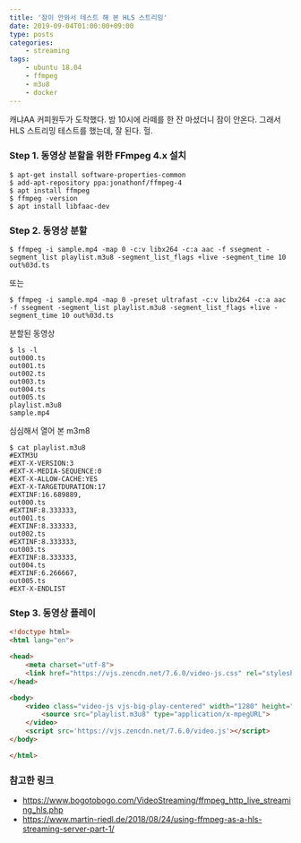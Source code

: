 ```yaml
---
title: '잠이 안와서 테스트 해 본 HLS 스트리밍'
date: 2019-09-04T01:00:00+09:00
type: posts
categories: 
    - streaming
tags:
    - ubuntu 18.04
    - ffmpeg
    - m3u8
    - docker
---
```


캐냐AA 커피원두가 도착했다. 밤 10시에 라떼를 한 잔 마셨더니 잠이 안온다.
그래서 HLS 스트리밍 테스트를 했는데, 잘 된다. 헐.

### Step 1. 동영상 분할을 위한 FFmpeg 4.x 설치

    $ apt-get install software-properties-common
    $ add-apt-repository ppa:jonathonf/ffmpeg-4
    $ apt install ffmpeg 
    $ ffmpeg -version
    $ apt install libfaac-dev

### Step 2. 동영상 분할

    $ ffmpeg -i sample.mp4 -map 0 -c:v libx264 -c:a aac -f ssegment -segment_list playlist.m3u8 -segment_list_flags +live -segment_time 10 out%03d.ts

또는 

    $ ffmpeg -i sample.mp4 -map 0 -preset ultrafast -c:v libx264 -c:a aac -f ssegment -segment_list playlist.m3u8 -segment_list_flags +live -segment_time 10 out%03d.ts

분할된 동영상

    $ ls -l
    out000.ts  
    out001.ts  
    out002.ts  
    out003.ts  
    out004.ts  
    out005.ts  
    playlist.m3u8  
    sample.mp4
    
심심해서 열어 본 m3m8
    
    $ cat playlist.m3u8
    #EXTM3U
    #EXT-X-VERSION:3
    #EXT-X-MEDIA-SEQUENCE:0
    #EXT-X-ALLOW-CACHE:YES
    #EXT-X-TARGETDURATION:17
    #EXTINF:16.689889,
    out000.ts
    #EXTINF:8.333333,
    out001.ts
    #EXTINF:8.333333,
    out002.ts
    #EXTINF:8.333333,
    out003.ts
    #EXTINF:8.333333,
    out004.ts
    #EXTINF:6.266667,
    out005.ts
    #EXT-X-ENDLIST
      

### Step 3. 동영상 플레이

```html
<!doctype html>
<html lang="en">

<head>
    <meta charset="utf-8">
    <link href="https://vjs.zencdn.net/7.6.0/video-js.css" rel="stylesheet">
</head>

<body>
    <video class="video-js vjs-big-play-centered" width="1280" height="720" data-setup='{}' controls autoplay>
        <source src="playlist.m3u8" type="application/x-mpegURL">
    </video>
    <script src='https://vjs.zencdn.net/7.6.0/video.js'></script>
</body>

</html>
```

### 참고한 링크

* https://www.bogotobogo.com/VideoStreaming/ffmpeg_http_live_streaming_hls.php
* https://www.martin-riedl.de/2018/08/24/using-ffmpeg-as-a-hls-streaming-server-part-1/


